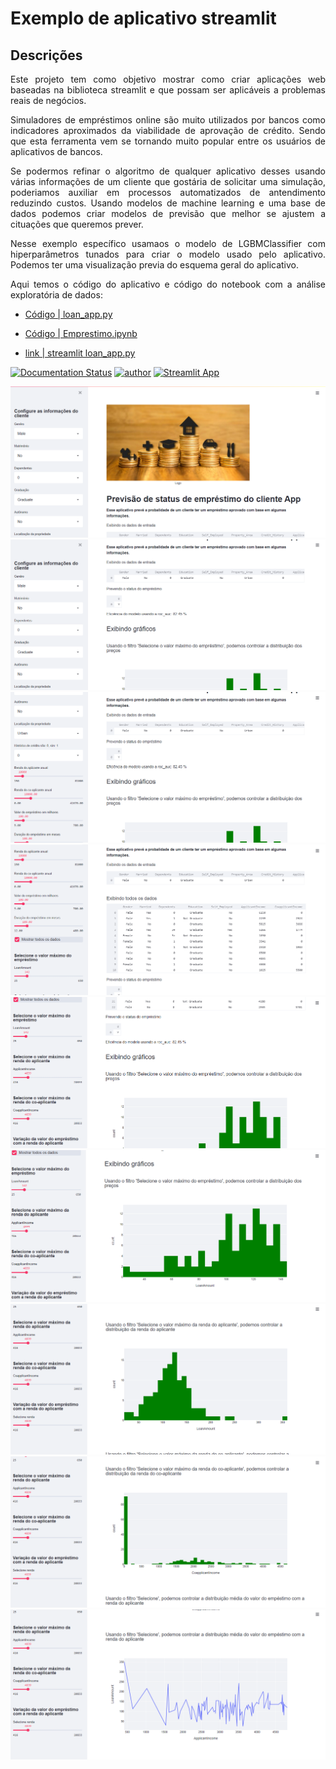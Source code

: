 # Exemplo de aplicativo streamlit
## Descrições
<p align="justify"> Este projeto tem como objetivo mostrar como criar aplicações web baseadas na biblioteca streamlit e
  que possam ser aplicáveis a problemas reais de negócios. </p>
  
<p align="justify"> Simuladores de empréstimos online são muito utilizados por bancos como indicadores aproximados da viabilidade de aprovação de crédito.
  Sendo que esta ferramenta vem se tornando muito popular entre os usuários de aplicativos de bancos. </p>
 
 <p align="justify"> Se podermos refinar o algoritmo de qualquer aplicativo desses usando várias informações de um cliente que gostária de solicitar 
  uma simulação, poderiamos auxiliar em processos automatizados de antendimento reduzindo custos. Usando modelos de machine learning e uma base de dados 
  podemos criar modelos de previsão que melhor se ajustem a cituações que queremos prever. </p>
 
  <p align="justify"> Nesse exemplo específico usamaos o modelo de LGBMClassifier com hiperparâmetros tunados para criar o modelo usado pelo aplicativo. Podemos ter uma visualização previa do esquema geral do aplicativo.  </p>
  
  <p align="justify"> Aqui temos o código do aplicativo e código do notebook com a análise exploratória de dados: </p>
  
- [Código | loan_app.py](https://github.com/RondinellyMorais/data-science-projet/blob/master/Simulador%20de%20emprestimo/loan_app.py) 
 
- [Código | Emprestimo.ipynb](https://github.com/RondinellyMorais/data-science-projet/edit/master/Simulador%20de%20emprestimo/Emprestimo.ipynb)
- [link | streamlit loan_app.py](https://share.streamlit.io/rondinellymorais/emprestimo-streamlit/loan_app.py)

  
[![Documentation Status](https://readthedocs.com/projects/streamlit-streamlit/badge/?version=latest)](https://docs.streamlit.io/en/latest/?badge=latest)
[![author](https://img.shields.io/badge/author-rondinelly-red.svg)](https://www.linkedin.com/in/rondinellyoliveiradatascience)
[![Streamlit App](https://static.streamlit.io/badges/streamlit_badge_black_white.svg)](https://streamlit.io/gallery)


![Wellcome](/img/1.png?raw=True)
![Wellcome](/img/2.png?raw=True)
![Wellcome](/img/3.png?raw=True)
![Wellcome](/img/4.png?raw=True)
![Wellcome](/img/5.png?raw=True)
![Wellcome](/img/6.png?raw=True)
![Wellcome](/img/7.png?raw=True)
![Wellcome](/img/8.png?raw=True)
![Wellcome](/img/9.png?raw=True)


